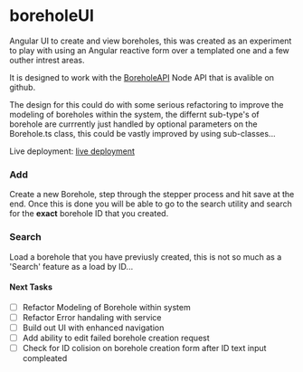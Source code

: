 # boreholeUI
Angular UI to create and view boreholes, this was created as an experiment to play with using an Angular reactive form over a templated one and a few outher intrest areas. 

It is designed to work with the [BoreholeAPI](https://github.com/ro5635/boreholeapi) Node API that is avalible on github.

The design for this could do with some serious refactoring to improve the modeling of boreholes within the system, the differnt sub-type's of borehole are currrently just handled by optional parameters on the Borehole.ts class, this could be vastly improved by using sub-classes...

Live deployment: [live deployment](https://static.robertcurran.co.uk/borehole/)

### Add

Create a new Borehole, step through the stepper process and hit save at the end. Once this is done you will be able to go to the search utility and search for the **exact** borehole ID that you created.

### Search 

Load a borehole that you have previusly created, this is not so much as a 'Search' feature as a load by ID...

#### Next Tasks
- [ ] Refactor Modeling of Borehole within system
- [ ] Refactor Error handaling with service
- [ ] Build out UI with enhanced navigation
- [ ] Add ability to edit failed borehole creation request
- [ ] Check for ID colision on borehole creation form after ID text input compleated
